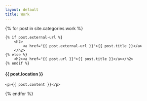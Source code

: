 ```yaml
---
layout: default
title: Work
---
```


<div>

{% for post in site.categories.work %}

	{% if post.external-url %}
		<h2>
			<a href="{{ post.external-url }}">{{ post.title }}</a> 
		</h2>
	{% else %}
		<h2><a href="{{ post.url }}">{{ post.title }}</a></h2>
	{% endif %}
  <h4 class="red">{{ post.location }}</h4>

	<p>{{ post.content }}</p>

{% endfor %}

</div>